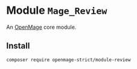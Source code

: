# Module `Mage_Review`

An [OpenMage][1] core module.

## Install

``` bash
composer require openmage-strict/module-review
```

[1]: https://github.com/OpenMage/magento-lts
